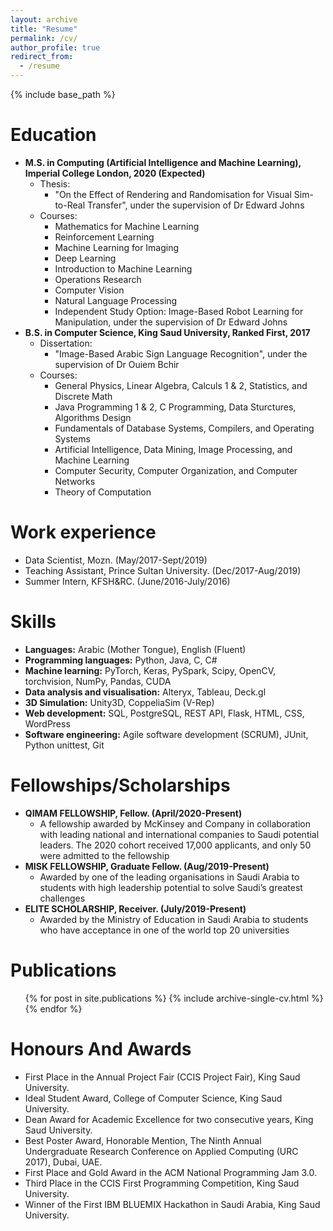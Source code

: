 ```yaml
---
layout: archive
title: "Resume"
permalink: /cv/
author_profile: true
redirect_from:
  - /resume
---
```


{% include base_path %}

Education
======
* <b> M.S. in Computing (Artificial Intelligence and Machine Learning), Imperial College London, 2020 (Expected) </b>
  * Thesis:
    * "On the Effect of Rendering and Randomisation for Visual Sim-to-Real Transfer", under the supervision of Dr Edward Johns
  * Courses:
    * Mathematics for Machine Learning
    * Reinforcement Learning
    * Machine Learning for Imaging
    * Deep Learning
    * Introduction to Machine Learning
    * Operations Research
    * Computer Vision
    * Natural Language Processing
    * Independent Study Option: Image-Based Robot Learning for Manipulation, under the supervision of Dr Edward Johns
* <b> B.S. in Computer Science, King Saud University, Ranked First, 2017 </b>
  * Dissertation:
    * "Image-Based Arabic Sign Language Recognition", under the supervision of Dr Ouiem Bchir
  * Courses:
    * General Physics, Linear Algebra, Calculs 1 & 2, Statistics, and Discrete Math
    * Java Programming 1 & 2, C Programming, Data Sturctures, Algorithms Design
    * Fundamentals of Database Systems, Compilers, and Operating Systems
    * Artificial Intelligence, Data Mining, Image Processing, and Machine Learning
    * Computer Security, Computer Organization, and Computer Networks
    * Theory of Computation

Work experience
======
* Data Scientist, Mozn. (May/2017-Sept/2019)
* Teaching Assistant, Prince Sultan University. (Dec/2017-Aug/2019)
* Summer Intern, KFSH&RC. (June/2016-July/2016)

Skills
======
* <b>Languages:</b> Arabic (Mother Tongue), English (Fluent)
* <b>Programming languages:</b> Python, Java, C, C#
* <b>Machine learning:</b> PyTorch, Keras, PySpark, Scipy, OpenCV, torchvision, NumPy, Pandas, CUDA
* <b>Data analysis and visualisation:</b> Alteryx, Tableau, Deck.gl
* <b>3D Simulation:</b> Unity3D, CoppeliaSim (V-Rep)
* <b>Web development:</b> SQL, PostgreSQL, REST API, Flask, HTML, CSS, WordPress
* <b>Software engineering:</b> Agile software development (SCRUM),  JUnit, Python unittest, Git


Fellowships/Scholarships
======
* <b> QIMAM FELLOWSHIP, Fellow. (April/2020-Present) </b>
  * A fellowship awarded by McKinsey and Company in collaboration with leading national and international companies to Saudi potential leaders. The 2020 cohort received 17,000 applicants, and only 50 were admitted to the fellowship
* <b> MISK FELLOWSHIP, Graduate Fellow. (Aug/2019-Present) </b>
  * Awarded by one of the leading organisations in Saudi Arabia to students with high leadership potential to solve Saudi’s greatest challenges
* <b> ELITE SCHOLARSHIP, Receiver. (July/2019-Present) </b>
  * Awarded by the Ministry of Education in Saudi Arabia to students who have acceptance in one of the world top 20 universities


Publications
======
  <ul>{% for post in site.publications %}
    {% include archive-single-cv.html %}
  {% endfor %}</ul>
  
Honours And Awards
======
* First Place in the Annual Project Fair (CCIS Project Fair), King Saud University.
* Ideal Student Award, College of Computer Science, King Saud University.
* Dean Award for Academic Excellence for two consecutive years,  King Saud University.
* Best Poster Award, Honorable Mention, The Ninth Annual Undergraduate Research Conference on Applied Computing (URC 2017), Dubai, UAE.
* First Place and Gold Award in the ACM National Programming Jam 3.0. 
* Third Place in the CCIS First Programming Competition,  King Saud University.
* Winner of the First IBM BLUEMIX Hackathon in Saudi Arabia,  King Saud University.

